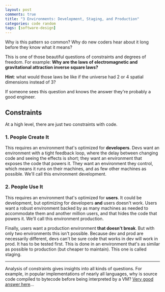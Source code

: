```yaml
---
layout: post
comments: true
title: "3 Environments: Development, Staging, and Production"
categories: code random
tags: [software-design]
---
```


Why is this pattern so common? Why do new coders hear about it long before they know what it means? 

This is one of those beautiful questions of constraints and degrees of freedom. For example: __Why are the laws of electromagnetic and gravitational attraction inverse square laws?__

__Hint__: what would those laws be like if the universe had 2 or 4 spatial dimensions instead of 3?

If someone sees this question and knows the answer they're probably a good engineer.


## Constraints
At a high level, there are just two constraints with code.

### 1. People Create It
This requires an environment that's optimized for __developers__. Devs want an environment with a tight feedback loop, where the delay between changing code and seeing the effects is short; they want an environment that exposes the code that powers it. They want an environment they control, which means it runs on their machines, and as few other machines as possible. We'll call this environment development.

### 2. People Use It
This requires an environment that's optimized for __users__. It could be development, but optimizing for developers __and__ users doesn't work. Users want a robust environment backed by as many machines as needed to accommodate them and another million users, and that hides the code that powers it. We'll call this environment production.

Finally, users want a production environment __that doesn't break__. But with only two environments this isn't possible. Because dev and prod are necessarily different, devs can't be sure code that works in dev will work in prod. It has to be tested first. This is done in an environment that's as similar as possible to production (but cheaper to maintain). This one is called staging.

---

Analysis of constraints gives insights into all kinds of questions. For example, in popular implementations of nearly all languages, why is source code compiled to bytecode before being interpreted by a VM? [Very good answer here](https://softwareengineering.stackexchange.com/questions/289429/why-does-python-need-both-a-compiler-and-an-interpreter?newreg=5d73d13956fa4b418c39362d1446e2af)...
